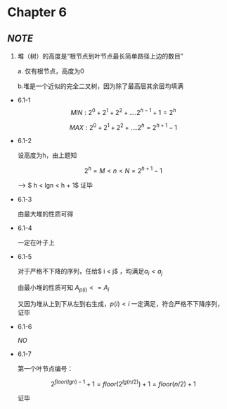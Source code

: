 # __Chapter 6__

## _NOTE_

1. 堆（树）的高度是“根节点到叶节点最长简单路径上边的数目”

    a. 仅有根节点，高度为0

    b.堆是一个近似的完全二叉树，因为除了最高层其余层均填满



- 6.1-1
  $$
  MIN: 2^0 + 2^1 + 2^2 + ....2^{h-1} + 1= 2^{h}
  $$

  $$
  MAX : 2^0 + 2^1 + 2^2 + ....2^h = 2^{h+1}-1
  $$

- 6.1-2

  设高度为h，由上题知

  $$2^h = M < n < N = 2^{h+1}-1$$

  -->  $ h < lgn < h + 1$ 证毕

- 6.1-3

   由最大堆的性质可得

- 6.1-4

   一定在叶子上

- 6.1-5

   对于严格不下降的序列，任给$ i < j$ ，均满足$a_{i}<a_{j}$

  由最小堆的性质可知 $A_{p(i)} <= A_i$

  又因为堆从上到下从左到右生成，$p(i)<i$ 一定满足，符合严格不下降序列，证毕

- 6.1-6

   _NO_

- 6.1-7

   第一个叶节点编号： 

  $$2^{floor(lgn)-1}+1 = floor(2^{lg(n/2)})+1 = floor(n/2)+1$$

  证毕 

  